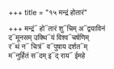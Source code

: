 +++
title = "१५ मन्द्रं होतारं"

+++
मन्द्रं᳓ हो᳓तारं शु᳓चिम् अ᳓द्वयाविनं  
द᳓मूनसम् उक्थि᳓यं विश्व᳓चर्षणिम्  
र᳓थं न᳓ चित्रं᳓ व᳓पुषाय दर्शत᳓म्  
म᳓नुर्हितं स᳓दम् इ᳓द् राय᳓ ईमहे